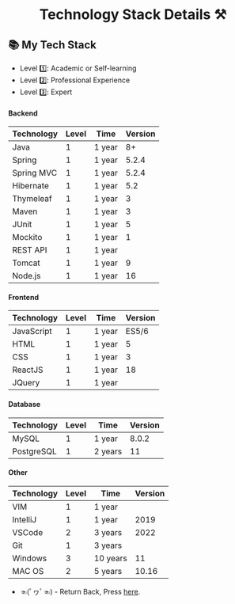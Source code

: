 <p align="center">
  <h1 align="center"> Technology Stack Details ⚒</h1>
</p>

## 📚 My Tech Stack 

- Level  1️⃣: Academic or Self-learning
- Level  2️⃣: Professional Experience
- Level  3️⃣: Expert

#### Backend

| Technology  | Level | Time     | Version |
|-------------|-------|----------|---------|
| Java        | 1     | 1 year   | 8+      |
| Spring      | 1     | 1 year   | 5.2.4   |
| Spring MVC  | 1     | 1 year   | 5.2.4   |
| Hibernate   | 1     | 1 year   | 5.2     |
| Thymeleaf   | 1     | 1 year   | 3       |
| Maven       | 1     | 1 year   | 3       |
| JUnit       | 1     | 1 year   | 5       |
| Mockito     | 1     | 1 year   | 1       |
| REST API    | 1     | 1 year   |         |
| Tomcat      | 1     | 1 year   | 9       | 
| Node.js     | 1     | 1 year   | 16      |

#### Frontend

| Technology   | Level | Time     | Version |
|--------------|-------|----------|---------|
| JavaScript   | 1     | 1 year   | ES5/6   |
| HTML         | 1     | 1 year   | 5       |
| CSS          | 1     | 1 year   | 3       |
| ReactJS      | 1     | 1 year   | 18      |
| JQuery       | 1     | 1 year   |         |

#### Database

| Technology  | Level | Time     | Version |
|-------------|-------|----------|---------|
| MySQL       | 1     | 1 year   | 8.0.2   |
| PostgreSQL  | 1     | 2 years  | 11      |

#### Other

| Technology  | Level | Time     | Version |
|-------------|-------|----------|---------|
| VIM         | 1     | 1 year   |         |
| IntelliJ    | 1     | 1 year   | 2019    |
| VSCode      | 2     | 3 years  | 2022    |
| Git         | 1     | 3 years  |         |
| Windows     | 3     | 10 years | 11      |
| MAC OS      | 2     | 5 years  | 10.16   |

- ☜(ﾟヮﾟ☜) - Return Back, Press [here](https://github.com/carlos-regis "here").
